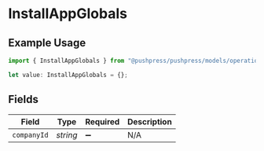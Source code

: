 # InstallAppGlobals

## Example Usage

```typescript
import { InstallAppGlobals } from "@pushpress/pushpress/models/operations";

let value: InstallAppGlobals = {};
```

## Fields

| Field              | Type               | Required           | Description        |
| ------------------ | ------------------ | ------------------ | ------------------ |
| `companyId`        | *string*           | :heavy_minus_sign: | N/A                |